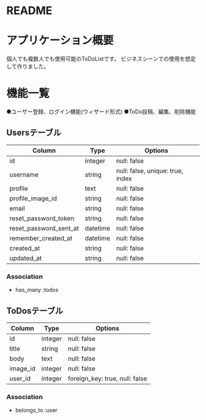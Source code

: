 # README

# アプリケーション概要
個人でも複数人でも使用可能のToDoListです。
ビジネスシーンでの使用を想定して作りました。

# 機能一覧
●ユーザー登録、ログイン機能(ウィザード形式)
●ToDo投稿、編集、削除機能


## Usersテーブル
|Column|Type|Options|
|------|----|-------|
|id|integer|null: false|
|username|string|null: false, unique: true, index|
|profile|text|null: false|
|profile_image_id|string|null: false|
|email|string|null: false|
|reset_password_token|string|null: false|
|reset_password_sent_at|datetime|null: false|
|remember_created_at|datetime|null: false|
|created_at|string|null: false|
|updated_at|string|null: false|
### Association
- has_many :todos


## ToDosテーブル
|Column|Type|Options|
|------|----|-------|
|id|integer|null: false|
|title|string|null: false|
|body|text|null: false|
|image_id|integer|null: false|
|user_id|integer|foreign_key: true, null: false|
### Association
- belongs_to :user
